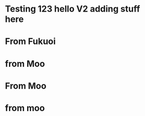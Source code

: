 # Testing 123 hello V2 adding stuff here
# From Fukuoi
# from Moo

# From Moo
















# from moo